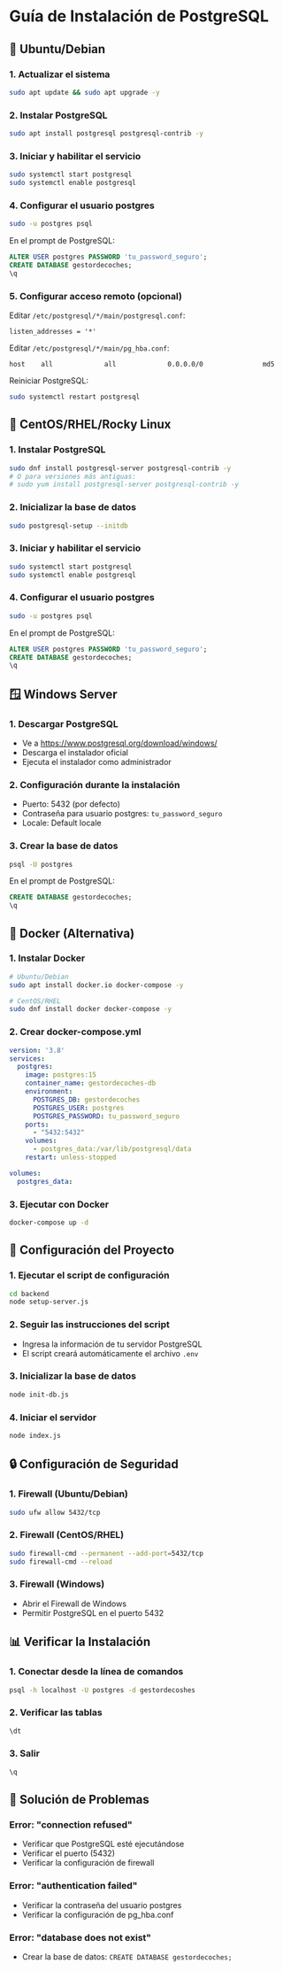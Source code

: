 # Guía de Instalación de PostgreSQL

## 🐧 Ubuntu/Debian

### 1. Actualizar el sistema
```bash
sudo apt update && sudo apt upgrade -y
```

### 2. Instalar PostgreSQL
```bash
sudo apt install postgresql postgresql-contrib -y
```

### 3. Iniciar y habilitar el servicio
```bash
sudo systemctl start postgresql
sudo systemctl enable postgresql
```

### 4. Configurar el usuario postgres
```bash
sudo -u postgres psql
```

En el prompt de PostgreSQL:
```sql
ALTER USER postgres PASSWORD 'tu_password_seguro';
CREATE DATABASE gestordecoches;
\q
```

### 5. Configurar acceso remoto (opcional)
Editar `/etc/postgresql/*/main/postgresql.conf`:
```
listen_addresses = '*'
```

Editar `/etc/postgresql/*/main/pg_hba.conf`:
```
host    all             all             0.0.0.0/0               md5
```

Reiniciar PostgreSQL:
```bash
sudo systemctl restart postgresql
```

## 🐧 CentOS/RHEL/Rocky Linux

### 1. Instalar PostgreSQL
```bash
sudo dnf install postgresql-server postgresql-contrib -y
# O para versiones más antiguas:
# sudo yum install postgresql-server postgresql-contrib -y
```

### 2. Inicializar la base de datos
```bash
sudo postgresql-setup --initdb
```

### 3. Iniciar y habilitar el servicio
```bash
sudo systemctl start postgresql
sudo systemctl enable postgresql
```

### 4. Configurar el usuario postgres
```bash
sudo -u postgres psql
```

En el prompt de PostgreSQL:
```sql
ALTER USER postgres PASSWORD 'tu_password_seguro';
CREATE DATABASE gestordecoches;
\q
```

## 🪟 Windows Server

### 1. Descargar PostgreSQL
- Ve a https://www.postgresql.org/download/windows/
- Descarga el instalador oficial
- Ejecuta el instalador como administrador

### 2. Configuración durante la instalación
- Puerto: 5432 (por defecto)
- Contraseña para usuario postgres: `tu_password_seguro`
- Locale: Default locale

### 3. Crear la base de datos
```cmd
psql -U postgres
```

En el prompt de PostgreSQL:
```sql
CREATE DATABASE gestordecoches;
\q
```

## 🐳 Docker (Alternativa)

### 1. Instalar Docker
```bash
# Ubuntu/Debian
sudo apt install docker.io docker-compose -y

# CentOS/RHEL
sudo dnf install docker docker-compose -y
```

### 2. Crear docker-compose.yml
```yaml
version: '3.8'
services:
  postgres:
    image: postgres:15
    container_name: gestordecoches-db
    environment:
      POSTGRES_DB: gestordecoches
      POSTGRES_USER: postgres
      POSTGRES_PASSWORD: tu_password_seguro
    ports:
      - "5432:5432"
    volumes:
      - postgres_data:/var/lib/postgresql/data
    restart: unless-stopped

volumes:
  postgres_data:
```

### 3. Ejecutar con Docker
```bash
docker-compose up -d
```

## 🔧 Configuración del Proyecto

### 1. Ejecutar el script de configuración
```bash
cd backend
node setup-server.js
```

### 2. Seguir las instrucciones del script
- Ingresa la información de tu servidor PostgreSQL
- El script creará automáticamente el archivo `.env`

### 3. Inicializar la base de datos
```bash
node init-db.js
```

### 4. Iniciar el servidor
```bash
node index.js
```

## 🔒 Configuración de Seguridad

### 1. Firewall (Ubuntu/Debian)
```bash
sudo ufw allow 5432/tcp
```

### 2. Firewall (CentOS/RHEL)
```bash
sudo firewall-cmd --permanent --add-port=5432/tcp
sudo firewall-cmd --reload
```

### 3. Firewall (Windows)
- Abrir el Firewall de Windows
- Permitir PostgreSQL en el puerto 5432

## 📊 Verificar la Instalación

### 1. Conectar desde la línea de comandos
```bash
psql -h localhost -U postgres -d gestordecoshes
```

### 2. Verificar las tablas
```sql
\dt
```

### 3. Salir
```sql
\q
```

## 🚨 Solución de Problemas

### Error: "connection refused"
- Verificar que PostgreSQL esté ejecutándose
- Verificar el puerto (5432)
- Verificar la configuración de firewall

### Error: "authentication failed"
- Verificar la contraseña del usuario postgres
- Verificar la configuración de pg_hba.conf

### Error: "database does not exist"
- Crear la base de datos: `CREATE DATABASE gestordecoches;` 
